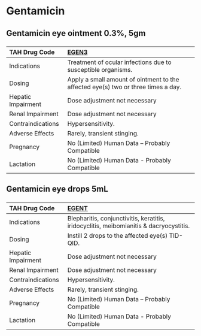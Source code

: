 # Gentamicin

## Gentamicin eye ointment 0.3%, 5gm

##### 

| TAH Drug Code      | [EGEN3](https://www.tahsda.org.tw/drugs/hissearch.php?drug_code=EGEN3)            |
|:-------------------|:----------------------------------------------------------------------------------|
| Indications        | Treatment of ocular infections due to susceptible organisms.                      |
| Dosing             | Apply a small amount of ointment to the affected eye(s) two or three times a day. |
| Hepatic Impairment | Dose adjustment not necessary                                                     |
| Renal Impairment   | Dose adjustment not necessary                                                     |
| Contraindications  | Hypersensitivity.                                                                 |
| Adverse Effects    | Rarely, transient stinging.                                                       |
| Pregnancy          | No (Limited) Human Data – Probably Compatible                                     |
| Lactation          | No (Limited) Human Data - Probably Compatible                                     |

## Gentamicin eye drops 5mL

##### 

| TAH Drug Code      | [EGENT](https://www.tahsda.org.tw/drugs/hissearch.php?drug_code=EGENT)                 |
|:-------------------|:---------------------------------------------------------------------------------------|
| Indications        | Blepharitis, conjunctivitis, keratitis, iridocyclitis, meibomianitis & dacryocystitis. |
| Dosing             | Instill 2 drops to the affected eye(s) TID-QID.                                        |
| Hepatic Impairment | Dose adjustment not necessary                                                          |
| Renal Impairment   | Dose adjustment not necessary                                                          |
| Contraindications  | Hypersensitivity.                                                                      |
| Adverse Effects    | Rarely, transient stinging.                                                            |
| Pregnancy          | No (Limited) Human Data – Probably Compatible                                          |
| Lactation          | No (Limited) Human Data - Probably Compatible                                          |

